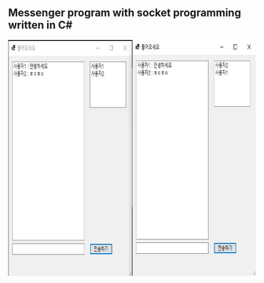 Messenger program with socket programming written in C#
-------------------------------------------------------
<img src="https://raw.githubusercontent.com/Pyowoojin/ChattingProgram/main/IMG.JPG" width="820px" height="480px" title="Image" alt="example"></img><br/>
